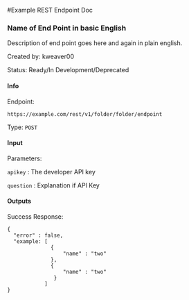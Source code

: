 
#Example REST Endpoint Doc

### Name of End Point in basic English

Description of end point goes here and again in plain english. 

Created by: kweaver00

Status: Ready/In Development/Deprecated

#### Info

Endpoint:
```
https://example.com/rest/v1/folder/folder/endpoint
```

Type: `POST`

#### Input

Parameters:

`apikey` : The developer API key

`question` : Explanation if API Key


#### Outputs

Success Response:

```
{
  "error" : false,
  "example: [
              {
                  "name" : "two"
              },
              {
                  "name" : "two"
               }
            ]
}
```

